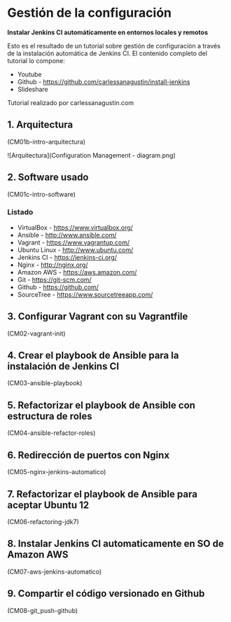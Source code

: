 # Gestión de la configuración

**Instalar Jenkins CI automáticamente en entornos locales y remotos**

Esto es el resultado de un tutorial sobre gestión de configuración a través de la instalación automática de Jenkins CI. El contenido completo del tutorial lo compone:

* Youtube
* Github - https://github.com/carlessanagustin/install-jenkins
* Slideshare

Tutorial realizado por carlessanagustin.com

## 1. Arquitectura
(CM01b-intro-arquitectura)

![Arquitectura](Configuration Management - diagram.png)

## 2. Software usado
(CM01c-intro-software)

### Listado
* VirtualBox - https://www.virtualbox.org/
* Ansible - http://www.ansible.com/
* Vagrant - https://www.vagrantup.com/
* Ubuntu Linux - http://www.ubuntu.com/
* Jenkins CI - https://jenkins-ci.org/
* Nginx - http://nginx.org/
* Amazon AWS - https://aws.amazon.com/
* Git - https://git-scm.com/
* Github - https://github.com/
* SourceTree - https://www.sourcetreeapp.com/

## 3. Configurar Vagrant con su Vagrantfile
(CM02-vagrant-init)

## 4. Crear el playbook de Ansible para la instalación de Jenkins CI
(CM03-ansible-playbook)

## 5. Refactorizar el playbook de Ansible con estructura de roles
(CM04-ansible-refactor-roles)

## 6. Redirección de puertos con Nginx
(CM05-nginx-jenkins-automatico)

## 7. Refactorizar el playbook de Ansible para aceptar Ubuntu 12
(CM06-refactoring-jdk7)

## 8. Instalar Jenkins CI automaticamente en SO de Amazon AWS
(CM07-aws-jenkins-automatico)

## 9. Compartir el código versionado en Github
(CM08-git_push-github)


